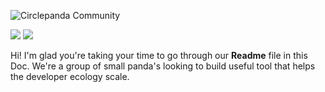![Circlepanda Community](https://raw.githubusercontent.com/CirclepandaLab/circlepanda-docs/master/Logo/logo1.png)

![](https://img.shields.io/github/tag/pandao/editor.md.svg) 
![](https://img.shields.io/github/release/pandao/editor.md.svg) 

Hi! I'm glad you're taking your time to go through our **Readme** file in this Doc. We're a group of small panda's looking to build useful tool that helps the developer ecology scale.

